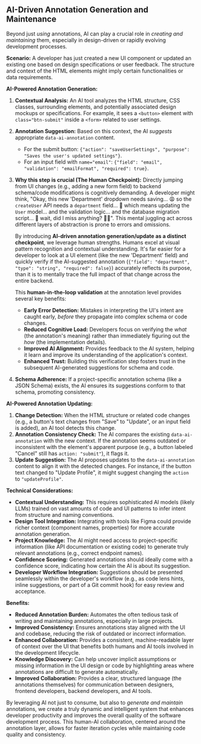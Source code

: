 ## AI-Driven Annotation Generation and Maintenance

Beyond just *using* annotations, AI can play a crucial role in *creating and maintaining* them, especially in design-driven or rapidly evolving development processes.

**Scenario:** A developer has just created a new UI component or updated an existing one based on design specifications or user feedback. The structure and context of the HTML elements might imply certain functionalities or data requirements.

**AI-Powered Annotation Generation:**

1.  **Contextual Analysis:** An AI tool analyzes the HTML structure, CSS classes, surrounding elements, and potentially associated design mockups or specifications. For example, it sees a `<button>` element with `class="btn-submit"` inside a `<form>` related to user settings.
2.  **Annotation Suggestion:** Based on this context, the AI *suggests* appropriate `data-ai-annotation` content.
    *   For the submit button: `{"action": "saveUserSettings", "purpose": "Saves the user's updated settings"}`.
    *   For an input field with `name="email"`: `{"field": "email", "validation": "emailFormat", "required": true}`.
3.  **Why this step is crucial (The Human Checkpoint):** Directly jumping from UI changes (e.g., adding a new form field) to backend schema/code modifications is cognitively demanding. A developer might think, "Okay, this new 'Department' dropdown needs saving... 😩 so the `createUser` API needs a `department` field... 🤔 which means updating the `User` model... and the validation logic... and the database migration script... 🤯 wait, did I miss anything? 😵‍💫". This mental juggling act across different layers of abstraction is prone to errors and omissions.

    By introducing **AI-driven annotation generation/update as a distinct checkpoint**, we leverage human strengths. Humans excel at visual pattern recognition and contextual understanding. It's far easier for a developer to look at a UI element (like the new 'Department' field) and quickly verify if the AI-suggested annotation (`{"field": "department", "type": "string", "required": false}`) accurately reflects its purpose, than it is to mentally trace the full impact of that change across the entire backend.

    This **human-in-the-loop validation** at the annotation level provides several key benefits:
    *   **Early Error Detection:** Mistakes in interpreting the UI's intent are caught early, *before* they propagate into complex schema or code changes.
    *   **Reduced Cognitive Load:** Developers focus on verifying the *what* (the annotation's meaning) rather than immediately figuring out the *how* (the implementation details).
    *   **Improved AI Alignment:** Provides feedback to the AI system, helping it learn and improve its understanding of the application's context.
    *   **Enhanced Trust:** Building this verification step fosters trust in the subsequent AI-generated suggestions for schema and code.

4.  **Schema Adherence:** If a project-specific annotation schema (like a JSON Schema) exists, the AI ensures its suggestions conform to that schema, promoting consistency.

**AI-Powered Annotation Updating:**

1.  **Change Detection:** When the HTML structure or related code changes (e.g., a button's text changes from "Save" to "Update", or an input field is added), an AI tool detects this change.
2.  **Annotation Consistency Check:** The AI compares the existing `data-ai-annotation` with the new context. If the annotation seems outdated or inconsistent with the element's apparent purpose (e.g., a button labeled "Cancel" still has `action: "submit"`), it flags it.
3.  **Update Suggestion:** The AI proposes updates to the `data-ai-annotation` content to align it with the detected changes. For instance, if the button text changed to "Update Profile", it might suggest changing the `action` to `"updateProfile"`.

**Technical Considerations:**

*   **Contextual Understanding:** This requires sophisticated AI models (likely LLMs) trained on vast amounts of code and UI patterns to infer intent from structure and naming conventions.
*   **Design Tool Integration:** Integrating with tools like Figma could provide richer context (component names, properties) for more accurate annotation generation.
*   **Project Knowledge:** The AI might need access to project-specific information (like API documentation or existing code) to generate truly relevant annotations (e.g., correct endpoint names).
*   **Confidence Scoring:** Generated annotations should ideally come with a confidence score, indicating how certain the AI is about its suggestion.
*   **Developer Workflow Integration:** Suggestions should be presented seamlessly within the developer's workflow (e.g., as code lens hints, inline suggestions, or part of a Git commit hook) for easy review and acceptance.

**Benefits:**

*   **Reduced Annotation Burden:** Automates the often tedious task of writing and maintaining annotations, especially in large projects.
*   **Improved Consistency:** Ensures annotations stay aligned with the UI and codebase, reducing the risk of outdated or incorrect information.
*   **Enhanced Collaboration:** Provides a consistent, machine-readable layer of context over the UI that benefits both humans and AI tools involved in the development lifecycle.
*   **Knowledge Discovery:** Can help uncover implicit assumptions or missing information in the UI design or code by highlighting areas where annotations are difficult to generate automatically.
*   **Improved Collaboration:** Provides a clear, structured language (the annotations themselves) for communication between designers, frontend developers, backend developers, and AI tools.

By leveraging AI not just to consume, but also to *generate and maintain* annotations, we create a truly dynamic and intelligent system that enhances developer productivity and improves the overall quality of the software development process. This human-AI collaboration, centered around the annotation layer, allows for faster iteration cycles while maintaining code quality and consistency.